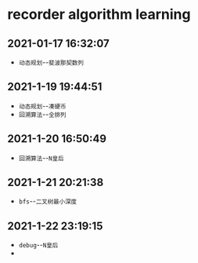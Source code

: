 # recorder algorithm learning

## 2021-01-17 16:32:07

* `动态规划`--`斐波那契数列`

## 2021-1-19 19:44:51

* `动态规划`--`凑硬币`
* `回溯算法`--`全排列`

## 2021-1-20 16:50:49

* `回溯算法`--`N皇后`

## 2021-1-21 20:21:38

* `bfs`--`二叉树最小深度`

## 2021-1-22 23:19:15

* `debug`--`N皇后`
*
